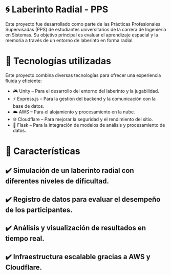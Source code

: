 # 🌀 Laberinto Radial - PPS
Este proyecto fue desarrollado como parte de las Prácticas Profesionales Supervisadas (PPS) de estudiantes universitarios de la carrera de Ingeniería en Sistemas. Su objetivo principal es evaluar el aprendizaje espacial y la memoria a través de un entorno de laberinto en forma radial.

# 🚀 Tecnologías utilizadas
Este proyecto combina diversas tecnologías para ofrecer una experiencia fluida y eficiente:

- 🎮 Unity – Para el desarrollo del entorno del laberinto y la jugabilidad.
- ⚡ Express.js – Para la gestión del backend y la comunicación con la base de datos.
- ☁️ AWS – Para el alojamiento y procesamiento en la nube.
- 🌐 Cloudflare – Para mejorar la seguridad y el rendimiento del sitio.
- 🐍 Flask – Para la integración de modelos de análisis y procesamiento de datos.
# 📜 Características
## ✔️ Simulación de un laberinto radial con diferentes niveles de dificultad.
## ✔️ Registro de datos para evaluar el desempeño de los participantes.
## ✔️ Análisis y visualización de resultados en tiempo real.
## ✔️ Infraestructura escalable gracias a AWS y Cloudflare.

